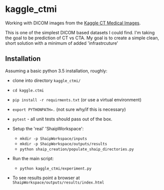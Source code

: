 # kaggle_ctmi
Working with DICOM images from the [Kaggle CT Medical Images](https://www.kaggle.com/kmader/siim-medical-images).

This is one of the simplest DICOM based datasets I could find. I'm taking the goal to be prediction of CT vs CTA.
My goal is to create a simple clean, short solution with a minimum of added 'infrastrcuture'

## Installation

Assuming a basic python 3.5 installation, roughly:
* clone into directory `kaggle_ctmi/`
* `cd kaggle.ctmi`
* `pip install -r requirments.txt`  (or use a virtual environment)
* `export PYTHONPATH=.` (not sure why/if this is necessary)
* `pytest` - all unit tests should pass out of the box.
* Setup the 'real'  'ShaipWorkspace':
  * `mkdir -p ShaipWorkspace/inputs`
  * `mkdir -p ShaipWorkspace/outputs/results`
  * `python shaip_creation/populate_shaip_directories.py`
  
* Run the main script:
  * `python kaggle_ctmi/experiment.py`
  
* To see results point a browser at `ShaipWorkspace/outputs/results/index.html`
